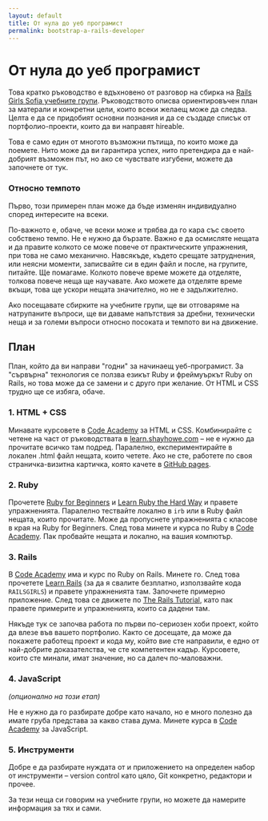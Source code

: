 ```yaml
---
layout: default
title: От нула до уеб програмист
permalink: bootstrap-a-rails-developer
---
```


# От нула до уеб програмист

Това кратко ръководство е вдъхновено от разговор на сбирка на [Rails Girls Sofia учебните групи](https://www.facebook.com/groups/RailsGirlsSofiaStudyGroup/). Ръководството описва ориентировъчен план за матерали и конкретни цели, които всеки желаещ може да следва. Целта е да се придобият основни познания и да се създаде списък от портфолио-проекти, които да ви направят hireable.

Това е само един от многото възможни пътища, по които може да поемете. Нито може да ви гарантира успех, нито претендира да е най-добрият възможен път, но ако се чувствате изгубени, можете да започнете от тук.

### Oтносно темпото

Първо, този примерен план може да бъде изменян индивидуално според интересите на всеки.

По-важното е, обаче, че всеки може и трябва да го кара със своето собствено темпо. Не е нужно да бързате. Важно е да осмисляте нещата и да правите колкото се може повече от практическите упражнения, при това не само механично. Навсякъде, където срещате затруднения, или неясни моменти, записвайте си в един файл и после, на групите, питайте. Ще помагаме. Колкото повече време можете да отделяте, толкова повече неща ще научавате. Ако можете да отделяте време вкъщи, това ще ускори нещата значително, но не е задължително.

Ако посещавате сбирките на учебните групи, ще ви отговаряме на натрупаните въпроси, ще ви даваме напътствия за дребни, технически неща и за големи въпроси относно посоката и темпото ви на движение.

## План

План, който да ви направи "годни" за начинаещ уеб-програмист. За "сървърна" технология се ползва езикът Ruby и фреймуъркът Ruby on Rails, но това може да се замени и с друго при желание. От HTML и CSS трудно ще се избяга, обаче.

### 1. HTML + CSS

Минавате курсовете в [Code Academy](http://www.codecademy.com/) за HTML и CSS. Комбинирайте с четене на част от ръководствата в [learn.shayhowe.com](http://learn.shayhowe.com/) – не е нужно да прочитате всичко там подред. Паралелно, експериментирайте в локален .html файл нещата, които четете. Ако не сте, работете по своя страничка-визитна картичка, която качете в [GitHub pages](https://pages.github.com).

### 2. Ruby

Прочетете [Ruby for Beginners](http://ruby-for-beginners.rubymonstas.org/) и [Learn Ruby the Hard Way](http://learnrubythehardway.org/book/) и правете упражненията. Паралелно тествайте локално в `irb` или в Ruby файл нещата, които прочитате. Може да пропуснете упражненията с класове в края на Ruby for Beginners. След това минете и курса по Ruby в [Code Academy](http://www.codecademy.com/). Пак пробвайте нещата и локално, на вашия компютър.

### 3. Rails

В [Code Academy](http://www.codecademy.com/) има и курс по Ruby on Rails. Минете го. След това прочетете [Learn Rails](http://learn-rails.com/railsgirls) (за да я свалите безплатно, използвайте кода `RAILSGIRLS`) и правете упражненията там. Започнете примерно приложение. След това се движете по [The Rails Tutorial](https://www.railstutorial.org/), като пак правете примерите и упражненията, които са дадени там.

Някъде тук се започва работа по първи по-сериозен хоби проект, който да влезе във вашето портфолио. Както се досещате, да може да покажете работещ проект и кода му, който вие сте направили, е едно от най-добрите доказателства, че сте компетентен кадър. Курсовете, които сте минали, имат значение, но са далеч по-маловажни.

### 4. JavaScript

_(опционално на този етап)_

Не е нужно да го разбирате добре като начало, но е много полезно да имате груба представа за какво става дума. Минете курса в [Code Academy](http://www.codecademy.com/) за JavaScript.

### 5. Инструменти

Добре е да разбирате нуждата от и приложението на определен набор от инструменти – version control като цяло, Git конкретно, редактори и прочее.

За тези неща си говорим на учебните групи, но можете да намерите информация за тях и сами.
